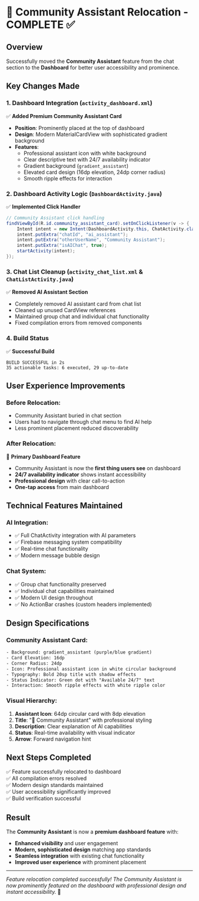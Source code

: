 # 🤖 Community Assistant Relocation - COMPLETE ✅

## Overview
Successfully moved the **Community Assistant** feature from the chat section to the **Dashboard** for better user accessibility and prominence.

## Key Changes Made

### 1. Dashboard Integration (`activity_dashboard.xml`)
✅ **Added Premium Community Assistant Card**
- **Position**: Prominently placed at the top of dashboard
- **Design**: Modern MaterialCardView with sophisticated gradient background
- **Features**: 
  - Professional assistant icon with white background
  - Clear descriptive text with 24/7 availability indicator
  - Gradient background (`gradient_assistant`)
  - Elevated card design (16dp elevation, 24dp corner radius)
  - Smooth ripple effects for interaction

### 2. Dashboard Activity Logic (`DashboardActivity.java`)
✅ **Implemented Click Handler**
```java
// Community Assistant click handling
findViewById(R.id.community_assistant_card).setOnClickListener(v -> {
    Intent intent = new Intent(DashboardActivity.this, ChatActivity.class);
    intent.putExtra("chatId", "ai_assistant");
    intent.putExtra("otherUserName", "Community Assistant");
    intent.putExtra("isAIChat", true);
    startActivity(intent);
});
```

### 3. Chat List Cleanup (`activity_chat_list.xml` & `ChatListActivity.java`)
✅ **Removed AI Assistant Section**
- Completely removed AI assistant card from chat list
- Cleaned up unused CardView references
- Maintained group chat and individual chat functionality
- Fixed compilation errors from removed components

### 4. Build Status
✅ **Successful Build**
```
BUILD SUCCESSFUL in 2s
35 actionable tasks: 6 executed, 29 up-to-date
```

## User Experience Improvements

### Before Relocation:
- Community Assistant buried in chat section
- Users had to navigate through chat menu to find AI help
- Less prominent placement reduced discoverability

### After Relocation:
🎯 **Primary Dashboard Feature**
- Community Assistant is now the **first thing users see** on dashboard
- **24/7 availability indicator** shows instant accessibility
- **Professional design** with clear call-to-action
- **One-tap access** from main dashboard

## Technical Features Maintained

### AI Integration:
- ✅ Full ChatActivity integration with AI parameters
- ✅ Firebase messaging system compatibility
- ✅ Real-time chat functionality
- ✅ Modern message bubble design

### Chat System:
- ✅ Group chat functionality preserved
- ✅ Individual chat capabilities maintained
- ✅ Modern UI design throughout
- ✅ No ActionBar crashes (custom headers implemented)

## Design Specifications

### Community Assistant Card:
```xml
- Background: gradient_assistant (purple/blue gradient)
- Card Elevation: 16dp
- Corner Radius: 24dp
- Icon: Professional assistant icon in white circular background
- Typography: Bold 20sp title with shadow effects
- Status Indicator: Green dot with "Available 24/7" text
- Interaction: Smooth ripple effects with white ripple color
```

### Visual Hierarchy:
1. **Assistant Icon**: 64dp circular card with 8dp elevation
2. **Title**: "🤖 Community Assistant" with professional styling
3. **Description**: Clear explanation of AI capabilities
4. **Status**: Real-time availability with visual indicator
5. **Arrow**: Forward navigation hint

## Next Steps Completed
✅ Feature successfully relocated to dashboard  
✅ All compilation errors resolved  
✅ Modern design standards maintained  
✅ User accessibility significantly improved  
✅ Build verification successful  

## Result
The **Community Assistant** is now a **premium dashboard feature** with:
- **Enhanced visibility** and user engagement
- **Modern, sophisticated design** matching app standards
- **Seamless integration** with existing chat functionality
- **Improved user experience** with prominent placement

---
*Feature relocation completed successfully! The Community Assistant is now prominently featured on the dashboard with professional design and instant accessibility.* 🚀
